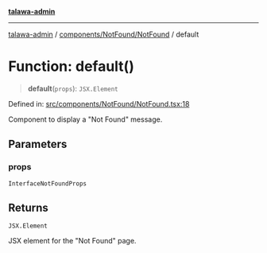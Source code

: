 [**talawa-admin**](../../../../README.md)

***

[talawa-admin](../../../../modules.md) / [components/NotFound/NotFound](../README.md) / default

# Function: default()

> **default**(`props`): `JSX.Element`

Defined in: [src/components/NotFound/NotFound.tsx:18](https://github.com/bint-Eve/talawa-admin/blob/16ddeb98e6868a55bca282e700a8f4212d222c01/src/components/NotFound/NotFound.tsx#L18)

Component to display a "Not Found" message.

## Parameters

### props

`InterfaceNotFoundProps`

## Returns

`JSX.Element`

JSX element for the "Not Found" page.
